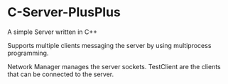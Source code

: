 # C-Server-PlusPlus
A simple Server written in C++

Supports multiple clients messaging the server by using multiprocess programming.

Network Manager manages the server sockets. 
TestClient are the clients that can be connected to the server.

